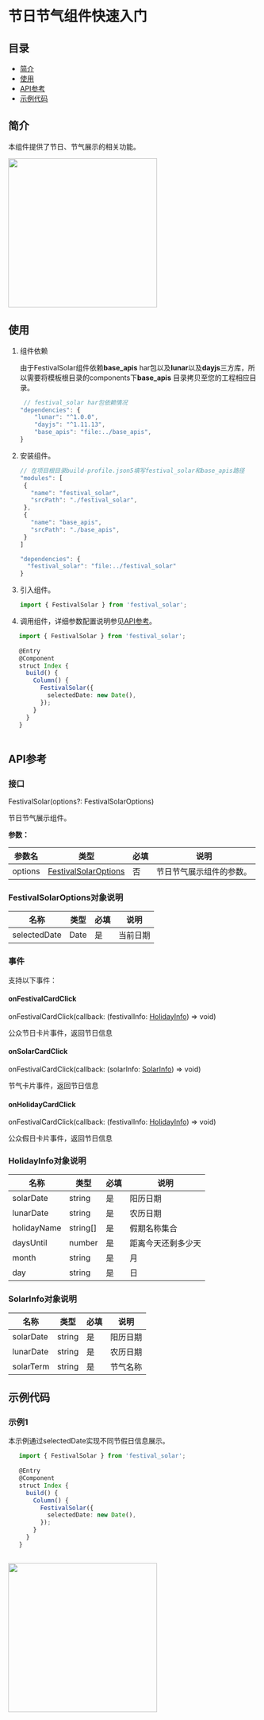 # 节日节气组件快速入门

## 目录

- [简介](#简介)
- [使用](#使用)
- [API参考](#API参考)
- [示例代码](#示例代码)

## 简介

本组件提供了节日、节气展示的相关功能。

<img src="./screenshot/FestivalSolar.png" width="300">

## 使用

1. 组件依赖

   由于FestivalSolar组件依赖**base_apis** har包以及**lunar**以及**dayjs**三方库，所以需要将模板根目录的components下**base_apis** 目录拷贝至您的工程相应目录。

   ```typescript
    // festival_solar har包依赖情况 
   "dependencies": {
       "lunar": "^1.0.0",
       "dayjs": "^1.11.13",
       "base_apis": "file:../base_apis",
   }
   ```

2. 安装组件。

      ```typescript
   // 在项目根目录build-profile.json5填写festival_solar和base_apis路径
     "modules": [
       {
         "name": "festival_solar",
         "srcPath": "./festival_solar",
       },
       {
         "name": "base_apis",
         "srcPath": "./base_apis",
       }
     ]
   ```

   ```typescript
   "dependencies": {
     "festival_solar": "file:../festival_solar"
   }
   ```

3. 引入组件。

   ```typescript
   import { FestivalSolar } from 'festival_solar';
   ```

4. 调用组件，详细参数配置说明参见[API参考](#API参考)。

```typescript
   import { FestivalSolar } from 'festival_solar';
   
   @Entry
   @Component
   struct Index {
     build() {
       Column() {
         FestivalSolar({
           selectedDate: new Date(),
         });
       }
     }
   }
   
```

## API参考

### 接口

FestivalSolar(options?: FestivalSolarOptions)

节日节气展示组件。

**参数：**

| 参数名  | 类型                                                  | 必填 | 说明                     |
| ------- | ----------------------------------------------------- | ---- | ------------------------ |
| options | [FestivalSolarOptions](#FestivalSolarOptions对象说明) | 否   | 节日节气展示组件的参数。 |

### FestivalSolarOptions对象说明

| 名称         | 类型 | 必填 | 说明     |
| ------------ | ---- | ---- | -------- |
| selectedDate | Date | 是   | 当前日期 |

### 事件

支持以下事件：

#### onFestivalCardClick

onFestivalCardClick(callback: (festivalInfo: [HolidayInfo](#HolidayInfo对象说明)) => void)

公众节日卡片事件，返回节日信息

#### onSolarCardClick

onFestivalCardClick(callback: (solarInfo: [SolarInfo](#SolarInfo对象说明)) => void)

节气卡片事件，返回节日信息

#### onHolidayCardClick

onFestivalCardClick(callback: (festivalInfo: [HolidayInfo](#HolidayInfo对象说明)) => void)

公众假日卡片事件，返回节日信息

### HolidayInfo对象说明

| 名称        | 类型     | 必填 | 说明               |
| ----------- | -------- | ---- | ------------------ |
| solarDate   | string   | 是   | 阳历日期           |
| lunarDate   | string   | 是   | 农历日期           |
| holidayName | string[] | 是   | 假期名称集合       |
| daysUntil   | number   | 是   | 距离今天还剩多少天 |
| month       | string   | 是   | 月                 |
| day         | string   | 是   | 日                 |

### SolarInfo对象说明

| 名称      | 类型   | 必填 | 说明       |
| --------- | ------ | ---- | ---------- |
| solarDate | string | 是   | 阳历日期   |
| lunarDate | string | 是   | 农历日期   |
| solarTerm | string | 是   | 节气名称 |

## 示例代码

### 示例1

本示例通过selectedDate实现不同节假日信息展示。

```typescript
   import { FestivalSolar } from 'festival_solar';
   
   @Entry
   @Component
   struct Index {
     build() {
       Column() {
         FestivalSolar({
           selectedDate: new Date(),
         });
       }
     }
   }
   
```

<img src="./screenshot/FestivalSolar_3.png" width="300">